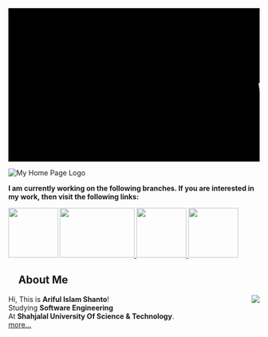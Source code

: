 <div style="font-family : courier new; background : black;">  
<marquee><font size="24" color="white">

# Welcome To <mark>Ariful Islam Shanto</mark>'s Web Page Repository

</font></marquee></div>



![My Home Page Logo](https://shanto-swe029.github.io/MyGithubPhotos/homepagelogo.png)


**I am currently working on the following branches. If you are interested in my work, then visit the following links:**
 
 
<a href = "https://shanto-swe029.github.io/programmingnotes"> <img src = "https://shanto-swe029.github.io/MyGithubPhotos/programmingnotes.png" height = "100" align = "left"> </a>
<a href = "https://shanto-swe029.github.io/mathematicsnotes"> <img src = "https://shanto-swe029.github.io/MyGithubPhotos/mathematicsnotes.png" height = "100" width = "150"> </a>
<a href = "https://shanto-swe029.github.io/programmingproblems"> <img src = "https://shanto-swe029.github.io/MyGithubPhotos/programmingproblems.png" height = "100"> </a>
<a href = "https://shanto-swe029.github.io/must-do-math-cp/home"> <img src = "https://shanto-swe029.github.io/MyGithubPhotos/mustdomathforcp2.png" height = "100"> </a>
 
 
##     **About Me**  


<p align='center'>
<img align='right' src="https://shanto-swe029.github.io/MyGithubPhotos/myphoto1.jpg">

 <p/>
 
Hi, This is <b>Ariful Islam Shanto</b>!<br>
Studying <b>Software Engineering</b><br>
At <b>Shahjalal University Of Science & Technology</b>.<br>
<a href = "https://shanto-swe029.github.io/about"> more... </a>
